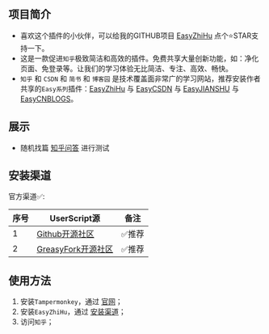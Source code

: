 ## 项目简介

- 喜欢这个插件的小伙伴，可以给我的GITHUB项目 [EasyZhiHu](https://github.com/xcanwin/EasyZhiHu) 点个⭐️STAR支持一下。
- 这是一款促进```知乎```极致简洁和高效的插件。免费共享大量创新功能，如：净化页面、免登录等。让我们的学习体验无比简洁、专注、高效、畅快。
- ```知乎``` 和 ```CSDN``` 和 ```简书``` 和 ```博客园``` 是技术覆盖面非常广的学习网站，推荐安装作者共享的```Easy系列```插件：[EasyZhiHu](https://github.com/xcanwin/EasyZhiHu/) 与 [EasyCSDN](https://github.com/xcanwin/EasyCSDN/) 与 [EasyJIANSHU](https://github.com/xcanwin/EasyJIANSHU/) 与 [EasyCNBLOGS](https://github.com/xcanwin/EasyCNBLOGS/)。

## 展示

- 随机找篇 [知乎问答](https://www.zhihu.com/question/65467081) 进行测试

## 安装渠道

官方渠道✅:

| 序号 | UserScript源 | 备注 |
| --- | --- | --- |
| 1 | [Github开源社区](https://raw.githubusercontent.com/xcanwin/EasyZhiHu/main/EasyZhiHu.user.js) | ✅推荐 |
| 2 | [GreasyFork开源社区](https://greasyfork.org/zh-CN/scripts/499917-easyzhihu) | ✅推荐 |

## 使用方法

1. 安装```Tampermonkey```，通过 [官网](https://www.tampermonkey.net/)；
2. 安装```EasyZhiHu```，通过 [安装渠道](#安装渠道)；
3. 访问```知乎```；
